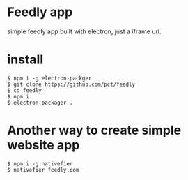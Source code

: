 # Feedly app
simple feedly app built with electron, just a iframe url.

# install
    $ npm i -g electron-packger
    $ git clone https://github.com/pct/feedly
    $ cd feedly
    $ npm i
    $ electron-packager .

# Another way to create simple website app

    $ npm i -g nativefier
    $ nativefier feedly.com